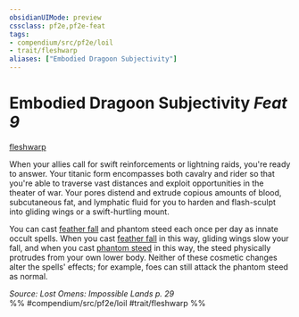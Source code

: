 ```yaml
---
obsidianUIMode: preview
cssclass: pf2e,pf2e-feat
tags:
- compendium/src/pf2e/loil
- trait/fleshwarp
aliases: ["Embodied Dragoon Subjectivity"]
---
```

# Embodied Dragoon Subjectivity  *Feat 9*  
[fleshwarp](rules/traits/fleshwarp-loag.md "Fleshwarp Ancestry & Heritage Trait")  


When your allies call for swift reinforcements or lightning raids, you're ready to answer. Your titanic form encompasses both cavalry and rider so that you're able to traverse vast distances and exploit opportunities in the theater of war. Your pores distend and extrude copious amounts of blood, subcutaneous fat, and lymphatic fluid for you to harden and flash-sculpt into gliding wings or a swift-hurtling mount.

You can cast [feather fall](compendium/spells/feather-fall.md) and phantom steed each once per day as innate occult spells. When you cast [feather fall](compendium/spells/feather-fall.md) in this way, gliding wings slow your fall, and when you cast [phantom steed](compendium/spells/phantom-steed.md) in this way, the steed physically protrudes from your own lower body. Neither of these cosmetic changes alter the spells' effects; for example, foes can still attack the phantom steed as normal.

*Source: Lost Omens: Impossible Lands p. 29*  
%% #compendium/src/pf2e/loil #trait/fleshwarp %%